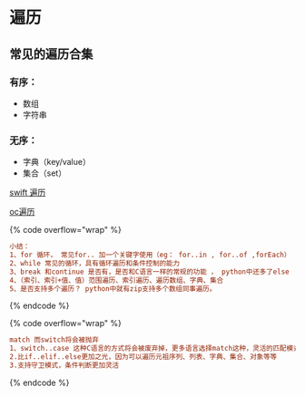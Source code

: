 # 遍历

## 常见的遍历合集 <a href="#you-xu" id="you-xu"></a>

### 有序： <a href="#you-xu" id="you-xu"></a>

* 数组
* 字符串

### 无序： <a href="#wu-xu" id="wu-xu"></a>

* 字典（key/value）
* 集合（set）



[swift 遍历](https://app.gitbook.com/s/ddm4swBYvT7bFuljA2z2/bian-li)

[oc遍历](https://app.gitbook.com/s/QjvAQpsRjK7c8aNi7IKG/bian-li)





{% code overflow="wrap" %}
```ini
小结：
1、for 循环， 常见for.. 加一个关键字使用（eg： for..in , for..of ,forEach） ， 是否有i++ （python中就没有）
2、while 常见的循环，具有循环遍历和条件控制的能力
3、break 和continue 是否有，是否和C语言一样的常规的功能 ， python中还多了else
4、（索引、索引+值、值）范围遍历、索引遍历、遍历数组、字典、集合
5、是否支持多个遍历？ python中就有zip支持多个数组同事遍历。
```
{% endcode %}

{% code overflow="wrap" %}
```ini
match 而switch将会被抛弃
1、switch..case 这种C语言的方式将会被废弃掉，更多语言选择match这种，灵活的匹配模式。因为匹配的数据结构变得更加丰富
2.比if..elif..else更加之光，因为可以遍历元祖序列、列表、字典、集合、对象等等 
3.支持守卫模式，条件判断更加灵活
```
{% endcode %}
